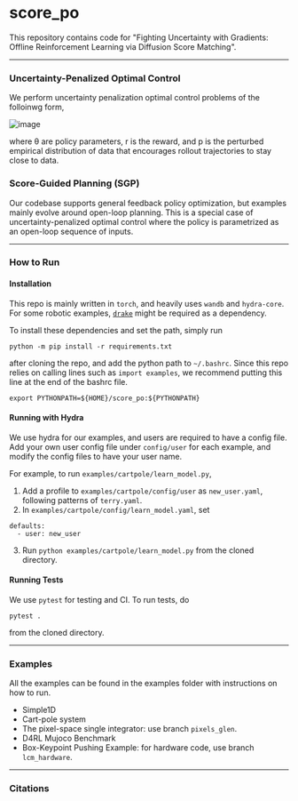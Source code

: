 # score_po
This repository contains code for "Fighting Uncertainty with Gradients: Offline Reinforcement Learning via Diffusion Score Matching".

---

### Uncertainty-Penalized Optimal Control

We perform uncertainty penalization optimal control problems of the folloinwg form,

![image](https://github.com/hjsuh94/score_po/assets/22463195/f84bfb61-447b-4be7-a52f-b415ec222d6c)

where θ are policy parameters, r is the reward, and p is the perturbed empirical distribution of data that encourages rollout trajectories to stay close to data. 

### Score-Guided Planning (SGP)

Our codebase supports general feedback policy optimization, but examples mainly evolve around open-loop planning. This is a special case of uncertainty-penalized optimal control where the policy is parametrized as an open-loop sequence of inputs.

---

### How to Run 

#### Installation 
This repo is mainly written in `torch`, and heavily uses `wandb` and `hydra-core`. For some robotic examples, [`drake`](https://drake.mit.edu/) might be required as a dependency. 

To install these dependencies and set the path, simply run
```
python -m pip install -r requirements.txt
```
after cloning the repo, and add the python path to `~/.bashrc`. Since this repo relies on calling lines such as `import examples`, we recommend putting this line at the
end of the bashrc file. 
```
export PYTHONPATH=${HOME}/score_po:${PYTHONPATH}
```

#### Running with Hydra 
We use hydra for our examples, and users are required to have a config file. Add your own user config file under `config/user` for each example, and modify the config files to have your user name.

For example, to run `examples/cartpole/learn_model.py`, 
1. Add a profile to `examples/cartpole/config/user` as `new_user.yaml`, following patterns of `terry.yaml`.
2. In `examples/cartpole/config/learn_model.yaml`, set
```
defaults:
  - user: new_user
```
3. Run `python examples/cartpole/learn_model.py` from the cloned directory. 

#### Running Tests

We use `pytest` for testing and CI. To run tests, do
```
pytest .
```
from the cloned directory.
 
---

### Examples 

All the examples can be found in the examples folder with instructions on how to run.

- Simple1D 
- Cart-pole system 
- The pixel-space single integrator: use branch `pixels_glen`. 
- D4RL Mujoco Benchmark
- Box-Keypoint Pushing Example: for hardware code, use branch `lcm_hardware`. 

---

### Citations 

